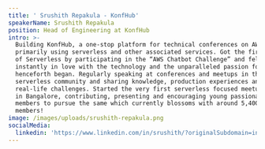 ```yaml
---
title: ' Srushith Repakula - KonfHub'
speakerName: Srushith Repakula
position: Head of Engineering at KonfHub
intro: >-
  Building KonfHub, a one-stop platform for technical conferences on AWS stack,
  primarily using serverless and other associated services. Got the first taste
  of Serverless by participating in the “AWS Chatbot Challenge” and fell
  instantly in love with the technology and the unparalleled passion for Lambdas
  henceforth began. Regularly speaking at conferences and meetups in the
  serverless community and sharing knowledge, production experiences and
  real-life challenges. Started the very first serverless focused meetup group
  in Bangalore, contributing, presenting and encouraging young passionate
  members to pursue the same which currently blossoms with around 5,400+
  members!
image: /images/uploads/srushith-repakula.png
socialMedia:
  linkedin: 'https://www.linkedin.com/in/srushith/?originalSubdomain=in'
---
```


